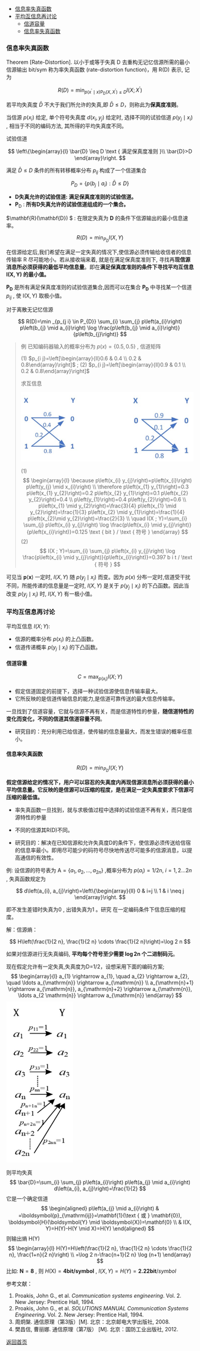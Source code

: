 - [信息率失真函数](#信息率失真函数)
- [平均互信息再讨论](#平均互信息再讨论)
  - [信道容量](#信道容量)
  - [信息率失真函数](#信息率失真函数-1)


### 信息率失真函数

Theorem [Rate-Distortion]. 以小于或等于失真  D  去重构无记忆信源所需的最小信源输出 bit/sym 称为率失真函数 (rate-distortion function)，用  R(D)  表示, 记为


$$
R(D)=\min _{p\left(x^{\prime} \mid x\right) \mathrm{P}_{\mathrm{D}}\left(X, X^{\prime}\right) \leq D} I\left(X ; X^{\prime}\right)
$$


若平均失真度  $\bar{D}$  不大于我们所允许的失真,即 $\bar{D} \leq D$，则称此为**保真度准则**。

当信源  $p\left(x_{i}\right)$  给定, 单个符号失真度  $d\left(x_{i},y_{j}\right)$  给定时, 选择不同的试验信道  $p\left(y_{j} \mid x_{i}\right)$ , 相当于不同的编码方法, 其所得的平均失真度不同。

试验信道


$$
\left\{\begin{array}{l}
\bar{D} \leq D  \text { 满足保真度准则 }\\
\bar{D}>D
\end{array}\right.
$$


满足  $\bar{D} \leq D$  条件的所有转移概率分布  $p_{i j}$  构成了一个信道集合


$$
P_{D}=\{p(b_{j} \mid a_{i}): \bar{D} \leq D\}
$$



+ **D失真允许的试验信道: 满足保真度准则的试验信道。**
+ $\mathbf{P}_{\mathrm{D}}$  : **所有D失真允许的试验信道组成的一个集合。**

$\mathbf{R}(\mathbf{D}) $ : 在限定失真为  $\mathbf{D}$  的条件下信源输出的最小信息速率。


$$
R(D)=\min _{P_{D}} I(X, Y)
$$


在信源给定后,我们希望在满足一定失真的情况下,使信源必须传输给收信者的信息传输率  R  尽可能地小。若从接收端来着, 就是在满足保真度准则下, 寻找再**现信源消息所必须获得的最低平均信息量**。即在**满足保真度准则的条件下寻找平均互信息  $\mathrm{I}(\mathrm{X}, \mathrm{Y})$  的最小值。**

 $\mathbf{P}_{\mathbf{D}}$  是所有满足保真度准则的试验信道集合,因而可以在集合 $\mathbf{P}_{\mathbf{D}}$ 中寻找某一个信道 $p_{ij}$ , 使 $\mathrm{I}(\mathrm{X}, \mathrm{Y})$ 取极小值。

对于离散无记忆信源


$$
R(D)=\min _{p_{j i} \in P_{D}} \sum_{i} \sum_{j} p\left(a_{i}\right) p\left(b_{j} \mid a_{i}\right) \log \frac{p\left(b_{j} \mid a_{i}\right)}{p\left(b_{j}\right)}
$$



> 例 已知编码器输入的概率分布为  $p(x)=\{0.5,0.5\}$ , 信道矩阵
>
> (1)  $p_{i j}=\left[\begin{array}{ll}0.6 & 0.4 \\ 0.2 & 0.8\end{array}\right]$  ;  (2)  $p_{i j}=\left[\begin{array}{ll}0.9 & 0.1 \\ 0.2 & 0.8\end{array}\right]$ 
>
> 求互信息
>
> ![](https://raw.githubusercontent.com/timerring/picgo/master/picbed/image-20230207134043576.png)
>
> (1) 
> $$
> \begin{array}{l}
> \because p\left(x_{i} y_{j}\right)=p\left(x_{i}\right) p\left(y_{j} \mid x_{i}\right) \\
> \therefore p\left(x_{1} y_{1}\right)=0.3 p\left(x_{1} y_{2}\right)=0.2 p\left(x_{2} y_{1}\right)=0.1 p\left(x_{2} y_{2}\right)=0.4 \\
> p\left(y_{1}\right)=0.4 p\left(y_{2}\right)=0.6 \\
> p\left(x_{1} \mid y_{2}\right)=\frac{3}{4} p\left(x_{1} \mid y_{2}\right)=\frac{1}{3} p\left(x_{2} \mid y_{1}\right)=\frac{1}{4} p\left(x_{2}\mid y_{2}\right)=\frac{2}{3} \\
> \quad I(X ; Y)=\sum_{i} \sum_{j} p\left(x_{i} y_{j}\right) \log \frac{p\left(x_{i} \mid y_{j}\right)}{p\left(x_{i}\right)}=0.125 \text { bit } / \text { 符号 }
> \end{array}
> $$
> (2)
> $$
> I(X ; Y)=\sum_{i} \sum_{j} p\left(x_{i} y_{j}\right) \log \frac{p\left(x_{i} \mid y_{j}\right)}{p\left(x_{i}\right)}=0.397 b i t / \text { 符号 }
> $$

可见当  $\boldsymbol{p}(\boldsymbol{x})$  一定时,  $I(X, Y)$  随  $p\left(y_{j} \mid x_{i}\right)$  而变。因为  $p(x)$  分布一定时,信道受干扰不同，所能传递的信息量是一定时,  $I(X, Y)$  是关于  $p\left(y_{j} \mid x_{i}\right)$  的下凸函数。因此当改变  $p\left(y_{j} \mid x_{i}\right)$  时,  $I(X, Y)$  有一极小值。

### 平均互信息再讨论

平均互信息  $I(X ; Y)$: 

+ 信源的概率分布  $p\left(x_{i}\right)$  的上凸函数。
+ 信道传递概率  $p\left(y_{j} \mid x_{i}\right)$  的下凸函数。
  

#### 信道容量

$$
C=\max _{p\left(x_{i}\right)} I(X ; Y)
$$

+ 假定信道固定的前提下，选择一种试验信源使信息传输率最大。
+ 它所反映的是信道传输信息的能力,是信道可靠传送的最大信息传输率。

一旦找到了信道容量，它就与信源不再有关，而是信道特性的参量，**随信道特性的变化而变化，不同的信道其信道容量不同**。

+ 研究目的：充分利用已给信道，使传输的信息量最大，而发生错误的概率任意小。

#### 信息率失真函数

$$
R(D)=\min _{P_{D}} I(X ; Y)
$$

**假定信源给定的情况下，用户可以容忍的失真度内再现信源消息所必须获得的最小平均信息量。它反映的是信源可以压缩的程度，是在满足一定失真度要求下信源可压缩的最低值。**

+ 率失真函数一旦找到，就与求极值过程中选择的试验信道不再有关，而只是信源特性的参量
+ 不同的信源其R(D)不同。

+ 研究目的：解决在已知信源和允许失真度D的条件下，使信源必须传送给信宿的信息率最小。即用尽可能少的码符号尽快地传送尽可能多的信源消息，以提高通信的有效性。



例: 设信源的符号表为  $\mathrm{A}=\{a_{1}, a_{2}, \ldots, a_{2 n}\}$ ,概率分布为  $p(a_{\mathrm{i}})=1 / 2 \mathrm{n}$, $i=1,2 \ldots 2 n$ , 失真函数规定为


$$
d\left(a_{i}, a_{j}\right)=\left\{\begin{array}{ll}
0 & i=j \\
1 & i \neq j
\end{array}\right.
$$


即不发生差错时失真为0 , 出错失真为1 。研究 在一定编码条件下信息压缩的程度。

解：信源熵：


$$
H\left(\frac{1}{2 n}, \frac{1}{2 n} \cdots \frac{1}{2 n}\right)=\log 2 n
$$


如果对信源进行无失真编码, **平均每个符号至少需要  $\log 2 \mathrm{n}$  个二进制码元**。

现在假定允许有一定失真,失真度为D=1/2，设想采用下面的编码方案;
$$
\begin{array}{l}
a_{1} \rightarrow a_{1}, \quad a_{2} \rightarrow a_{2}, \quad \ldots a_{\mathrm{n}} \rightarrow a_{\mathrm{n}} \\
a_{\mathrm{n}+1} \rightarrow a_{\mathrm{n}}, a_{\mathrm{n}+2} \rightarrow a_{\mathrm{n}}, \ldots a_{2 \mathrm{n}} \rightarrow a_{\mathrm{n}}
\end{array}
$$
![](https://raw.githubusercontent.com/timerring/picgo/master/picbed/image-20230207142053477.png)

则平均失真
$$
\bar{D}=\sum_{i} \sum_{j} p\left(a_{i}\right) p\left(a_{j} \mid a_{i}\right) d\left(a_{i}, a_{j}\right)=\frac{1}{2}
$$
它是一个确定信道
$$
\begin{aligned}
p\left(a_{j} \mid a_{i}\right) & =\boldsymbol{p}_{\mathrm{ij}}=\mathbf{1}(\text { 或 } \mathbf{0}), \boldsymbol{H}(\boldsymbol{Y} \mid \boldsymbol{X})=\mathbf{0} \\
& I(X, Y)=H(Y)-H(Y \mid X)=H(Y)
\end{aligned}
$$
则输出熵  H(Y) 
$$
\begin{array}{l}
H(Y)=H\left(\frac{1}{2 n}, \frac{1}{2 n} \cdots \frac{1}{2 n}, \frac{1+n}{2 n}\right) \\
=\log 2 n-\frac{n+1}{2 n} \log (n+1)
\end{array}
$$
比如:  $\mathbf{N}=\mathbf{8}$ , 则  $H(\mathrm{X})=\mathbf{4 b i t / s y m b o l}$ ,  $I(X, Y)=H(Y)=\mathbf{2 . 2 2 b i t} /  symbol$



参考文献：

1. Proakis, John G., et al. *Communication systems engineering*. Vol. 2. New Jersey: Prentice Hall, 1994.
2. Proakis, John G., et al. *SOLUTIONS MANUAL Communication Systems Engineering*. Vol. 2. New Jersey: Prentice Hall, 1994.
3. 周炯槃. 通信原理（第3版）[M\]. 北京：北京邮电大学出版社, 2008.
4. 樊昌信, 曹丽娜. 通信原理（第7版） [M\]. 北京：国防工业出版社, 2012.



[返回首页](https://github.com/timerring/information-theory)
